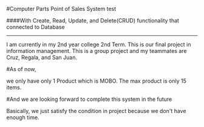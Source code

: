 #Computer Parts Point of Sales System test

####With Create, Read, Update, and Delete(CRUD) functionality that connected to Database
*****

I am currently in my 2nd year college 2nd Term. This is our final project in
information management. This is a group project and my teammates are Cruz, Regala,
and San Juan.

#As of now,

we only have only 1 Product which is MOBO. The max product is only 15 items.

#And we are looking forward to complete this system in the future

Basically, we just satisfy the condition in project because we don't have enough
time.
